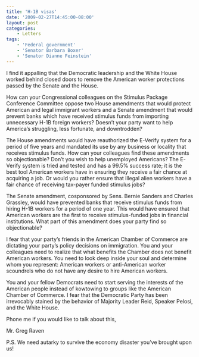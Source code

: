 ```yaml
---
title: 'H-1B visas'
date: '2009-02-27T14:45:00-08:00'
layout: post
categories:
    - Letters
tags:
    - 'Federal government'
    - 'Senator Barbara Boxer'
    - 'Senator Dianne Feinstein'
---
```


I find it appalling that the Democratic leadership and the White House worked behind closed doors to remove the American worker protections passed by the Senate and the House.

How can your Congressional colleagues on the Stimulus Package Conference Committee oppose two House amendments that would protect American and legal immigrant workers and a Senate amendment that would prevent banks which have received stimulus funds from importing unnecessary H-1B foreign workers? Doesn’t your party want to help America’s struggling, less fortunate, and downtrodden?

The House amendments would have reauthorized the E-Verify system for a period of five years and mandated its use by any business or locality that receives stimulus funds. How can your colleagues find these amendments so objectionable? Don’t you wish to help unemployed Americans? The E-Verify system is tried and tested and has a 99.5% success rate; it is the best tool American workers have in ensuring they receive a fair chance at acquiring a job. Or would you rather ensure that illegal alien workers have a fair chance of receiving tax-payer funded stimulus jobs?

The Senate amendment, cosponsored by Sens. Bernie Sanders and Charles Grassley, would have prevented banks that receive stimulus funds from hiring H-1B workers for a period of one year. This would have ensured that American workers are the first to receive stimulus-funded jobs in financial institutions. What part of this amendment does your party find so objectionable?

I fear that your party’s friends in the American Chamber of Commerce are dictating your party’s policy decisions on immigration. You and your colleagues need to realize that what benefits the Chamber does not benefit American workers. You need to look deep inside your soul and determine whom you represent: American workers or anti-American worker scoundrels who do not have any desire to hire American workers.

You and your fellow Democrats need to start serving the interests of the American people instead of kowtowing to groups like the American Chamber of Commerce. I fear that the Democratic Party has been irrevocably stained by the behavior of Majority Leader Reid, Speaker Pelosi, and the White House.

Phone me if you would like to talk about this,

Mr. Greg Raven

P.S. We need autarky to survive the economy disaster you’ve brought upon us!